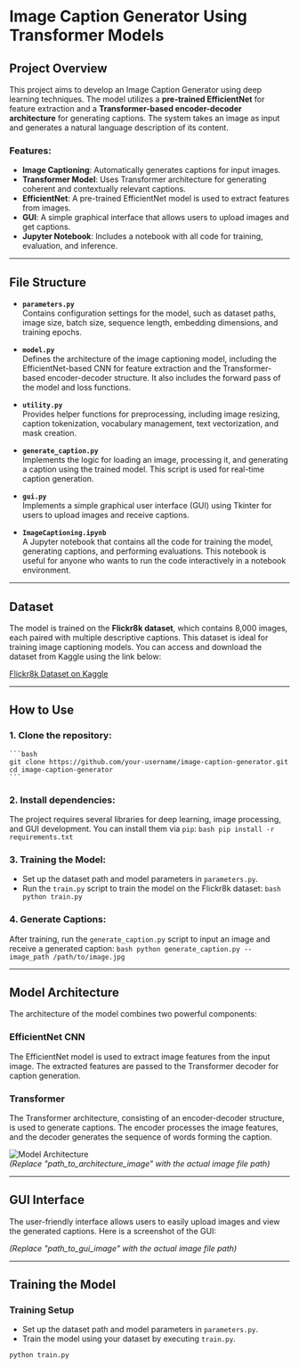 # **Image Caption Generator Using Transformer Models**

## **Project Overview**

This project aims to develop an Image Caption Generator using deep learning techniques. The model utilizes a **pre-trained EfficientNet** for feature extraction and a **Transformer-based encoder-decoder architecture** for generating captions. The system takes an image as input and generates a natural language description of its content.

### **Features:**
- **Image Captioning**: Automatically generates captions for input images.
- **Transformer Model**: Uses Transformer architecture for generating coherent and contextually relevant captions.
- **EfficientNet**: A pre-trained EfficientNet model is used to extract features from images.
- **GUI**: A simple graphical interface that allows users to upload images and get captions.
- **Jupyter Notebook**: Includes a notebook with all code for training, evaluation, and inference.

---

## **File Structure**

- **`parameters.py`**  
  Contains configuration settings for the model, such as dataset paths, image size, batch size, sequence length, embedding dimensions, and training epochs.

- **`model.py`**  
  Defines the architecture of the image captioning model, including the EfficientNet-based CNN for feature extraction and the Transformer-based encoder-decoder structure. It also includes the forward pass of the model and loss functions.

- **`utility.py`**  
  Provides helper functions for preprocessing, including image resizing, caption tokenization, vocabulary management, text vectorization, and mask creation.

- **`generate_caption.py`**  
  Implements the logic for loading an image, processing it, and generating a caption using the trained model. This script is used for real-time caption generation.

- **`gui.py`**  
  Implements a simple graphical user interface (GUI) using Tkinter for users to upload images and receive captions.

- **`ImageCaptioning.ipynb`**  
  A Jupyter notebook that contains all the code for training the model, generating captions, and performing evaluations. This notebook is useful for anyone who wants to run the code interactively in a notebook environment.

---

## **Dataset**

The model is trained on the **Flickr8k dataset**, which contains 8,000 images, each paired with multiple descriptive captions. This dataset is ideal for training image captioning models. You can access and download the dataset from Kaggle using the link below:

[Flickr8k Dataset on Kaggle](https://www.kaggle.com/datasets/adityajn105/flickr8k)

---

## **How to Use**

### **1. Clone the repository**:
    ```bash
    git clone https://github.com/your-username/image-caption-generator.git
    cd image-caption-generator
    ```

### **2. Install dependencies**:
   The project requires several libraries for deep learning, image processing, and GUI development. You can install them via `pip`:
    ```bash
    pip install -r requirements.txt
    ```

### **3. Training the Model**:
   - Set up the dataset path and model parameters in `parameters.py`.
   - Run the `train.py` script to train the model on the Flickr8k dataset:
    ```bash
    python train.py
    ```

### **4. Generate Captions**:
   After training, run the `generate_caption.py` script to input an image and receive a generated caption:
    ```bash
    python generate_caption.py --image_path /path/to/image.jpg
    ```

---

## **Model Architecture**

The architecture of the model combines two powerful components:

### **EfficientNet CNN**

The EfficientNet model is used to extract image features from the input image. The extracted features are passed to the Transformer decoder for caption generation.

### **Transformer**

The Transformer architecture, consisting of an encoder-decoder structure, is used to generate captions. The encoder processes the image features, and the decoder generates the sequence of words forming the caption.

![Model Architecture](![image](https://github.com/user-attachments/assets/3af2cc81-1a27-42af-a7a2-f1563d4ce187))  
*(Replace "path_to_architecture_image" with the actual image file path)*

---

## **GUI Interface**

The user-friendly interface allows users to easily upload images and view the generated captions. Here is a screenshot of the GUI:

  
*(Replace "path_to_gui_image" with the actual image file path)*

---

## **Training the Model**

### **Training Setup**

- Set up the dataset path and model parameters in `parameters.py`.
- Train the model using your dataset by executing `train.py`.

```bash
python train.py
